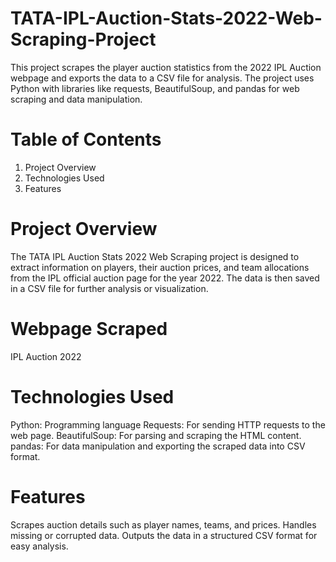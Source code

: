 # TATA-IPL-Auction-Stats-2022-Web-Scraping-Project

This project scrapes the player auction statistics from the 2022 IPL Auction webpage and exports the data to a CSV file for analysis. The project uses Python with libraries like requests, BeautifulSoup, and pandas for web scraping and data manipulation.

# Table of Contents
1. Project Overview
2. Technologies Used
3. Features

# Project Overview
The TATA IPL Auction Stats 2022 Web Scraping project is designed to extract information on players, their auction prices, and team allocations from the IPL official auction page for the year 2022. The data is then saved in a CSV file for further analysis or visualization.

# Webpage Scraped
IPL Auction 2022

# Technologies Used
Python: Programming language
Requests: For sending HTTP requests to the web page.
BeautifulSoup: For parsing and scraping the HTML content.
pandas: For data manipulation and exporting the scraped data into CSV format.

# Features
Scrapes auction details such as player names, teams, and prices.
Handles missing or corrupted data.
Outputs the data in a structured CSV format for easy analysis.
